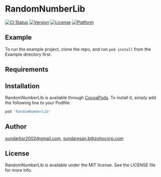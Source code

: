 # RandomNumberLib

[![CI Status](https://img.shields.io/travis/sundarbsr2002@gmail.com/RandomNumberLib.svg?style=flat)](https://travis-ci.org/sundarbsr2002@gmail.com/RandomNumberLib)
[![Version](https://img.shields.io/cocoapods/v/RandomNumberLib.svg?style=flat)](https://cocoapods.org/pods/RandomNumberLib)
[![License](https://img.shields.io/cocoapods/l/RandomNumberLib.svg?style=flat)](https://cocoapods.org/pods/RandomNumberLib)
[![Platform](https://img.shields.io/cocoapods/p/RandomNumberLib.svg?style=flat)](https://cocoapods.org/pods/RandomNumberLib)

## Example

To run the example project, clone the repo, and run `pod install` from the Example directory first.

## Requirements

## Installation

RandomNumberLib is available through [CocoaPods](https://cocoapods.org). To install
it, simply add the following line to your Podfile:

```ruby
pod 'RandomNumberLib'
```

## Author

sundarbsr2002@gmail.com, sundaresan.b@zohocorp.com

## License

RandomNumberLib is available under the MIT license. See the LICENSE file for more info.
